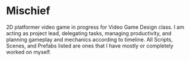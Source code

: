# Mischief

2D platformer video game in progress for Video Game Design class. I am acting as project lead, delegating tasks, managing productivity, and planning gameplay and mechanics according to timeline.
All Scripts, Scenes, and Prefabs listed are ones that I have mostly or completely worked on myself.
